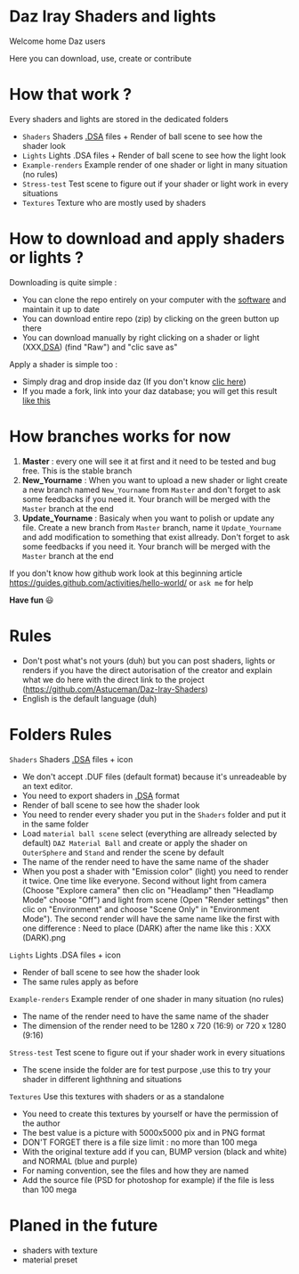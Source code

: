 # Daz Iray Shaders and lights
Welcome home Daz users

Here you can download, use, create or contribute

# How that work ?
Every shaders and lights are stored in the dedicated folders

- `Shaders`               Shaders <a href="https://youtu.be/wvOotDR_cuI" target="_blank">.DSA</a> files + Render of ball scene to see how the shader look
- `Lights`                Lights .DSA files + Render of ball scene to see how the light look
- `Example-renders`       Example render of one shader or light in many situation (no rules)
- `Stress-test`           Test scene to figure out if your shader or light work in every situations
- `Textures`              Texture who are mostly used by shaders

# How to download and apply shaders or lights ?

Downloading is quite simple :
- You can clone the repo entirely on your computer with the <a href="https://desktop.github.com/" target="_blank">software</a> and maintain it up to date
- You can download entire repo (zip) by clicking on the green button up there
- You can download manually by right clicking on a shader or light (XXX<a href="https://youtu.be/wvOotDR_cuI" target="_blank">.DSA</a>) (find "Raw") and "clic save as"

Apply a shader is simple too :
- Simply drag and drop inside daz (If you don't know <a href="https://youtu.be/68EhOnllGD8" target="_blank">clic here</a>)
- If you made a fork, link into your daz database; you will get this result <a href="https://giphy.com/gifs/XUR6n6TFIyu52" target="_blank">like this</a>

# How branches works for now

1. **Master** : every one will see it at first and it need to be tested and bug free. This is the stable branch
2. **New_Yourname** : When you want to upload a new shader or light create a new branch named `New_Yourname` from `Master` and don't forget to ask some feedbacks if you need it. Your branch will be merged with the `Master` branch at the end
3. **Update_Yourname** : Basicaly when you want to polish or update any file. Create a new branch from `Master` branch, name it `Update_Yourname` and add modification to something that exist allready. Don't forget to ask some feedbacks if you need it. Your branch will be merged with the `Master` branch at the end

If you don't know how github work look at this beginning article https://guides.github.com/activities/hello-world/ or `ask me` for help

**Have fun**  :smiley:

# Rules

- Don't post what's not yours (duh) but you can post shaders, lights or renders if you have the direct autorisation of the creator and explain what we do here with the direct link to the project (https://github.com/Astuceman/Daz-Iray-Shaders)
- English is the default language (duh)

# Folders Rules

`Shaders`               Shaders <a href="https://youtu.be/wvOotDR_cuI" target="_blank">.DSA</a> files + icon

  - We don't accept .DUF files (default format) because it's unreadeable by an text editor.
  - You need to export shaders in <a href="https://youtu.be/wvOotDR_cuI" target="_blank">.DSA</a> format
  - Render of ball scene to see how the shader look
  - You need to render every shader you put in the `Shaders` folder and put it in the same folder
  - Load `material ball scene` select (everything are allready selected by default) `DAZ Material Ball` and create or apply the shader on `OuterSphere` and `Stand` and render the scene by default
  - The name of the render need to have the same name of the shader
  - When you post a shader with "Emission color" (light) you need to render it twice. One time like everyone. Second without light from camera (Choose "Explore camera" then clic on "Headlamp" then "Headlamp Mode" choose "Off") and light from scene (Open "Render settings" then clic on "Environment" and choose "Scene Only" in "Environment Mode"). The second render will have the same name like the first with one difference : Need to place (DARK) after the name like this : XXX (DARK).png

`Lights`                Lights .DSA files + icon

  - Render of ball scene to see how the shader look
  - The same rules apply as before

`Example-renders`       Example render of one shader in many situation (no rules)

  - The name of the render need to have the same name of the shader
  - The dimension of the render need to be 1280 x 720 (16:9) or 720 x 1280 (9:16)

`Stress-test`           Test scene to figure out if your shader work in every situations

  - The scene inside the folder are for test purpose ,use this to try your shader in different lighthning and situations

`Textures`              Use this textures with shaders or as a standalone

  - You need to create this textures by yourself or have the permission of the author
  - The best value is a picture with 5000x5000 pix and in PNG format
  - DON'T FORGET there is a file size limit : no more than 100 mega
  - With the original texture add if you can, BUMP version (black and white) and NORMAL (blue and purple)
  - For naming convention, see the files and how they are named
  - Add the source file (PSD for photoshop for example) if the file is less than 100 mega

# Planed in the future

- shaders with texture
- material preset
